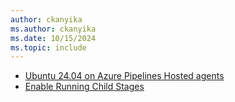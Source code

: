 ```yaml
---
author: ckanyika
ms.author: ckanyika
ms.date: 10/15/2024
ms.topic: include
---
```


- [Ubuntu 24.04 on Azure Pipelines Hosted agents](#ubuntu-2404-on-azure-pipelines-hosted-agents)
- [Enable Running Child Stages](#enable-running-child-stages)
